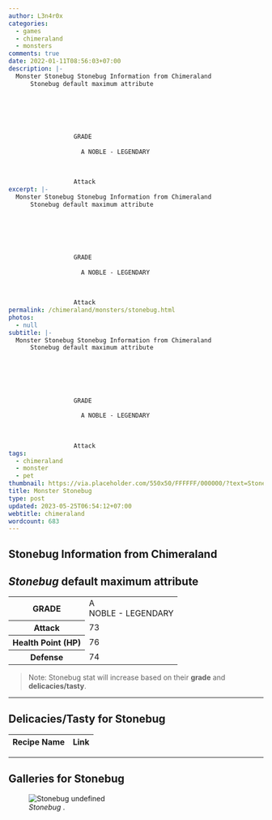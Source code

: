 ```yaml
---
author: L3n4r0x
categories:
  - games
  - chimeraland
  - monsters
comments: true
date: 2022-01-11T08:56:03+07:00
description: |-
  Monster Stonebug Stonebug Information from Chimeraland
      Stonebug default maximum attribute
      
        
          
            
              
                
                  GRADE
                  
                    A NOBLE - LEGENDARY
                  
                
                
                  Attack
excerpt: |-
  Monster Stonebug Stonebug Information from Chimeraland
      Stonebug default maximum attribute
      
        
          
            
              
                
                  GRADE
                  
                    A NOBLE - LEGENDARY
                  
                
                
                  Attack
permalink: /chimeraland/monsters/stonebug.html
photos:
  - null
subtitle: |-
  Monster Stonebug Stonebug Information from Chimeraland
      Stonebug default maximum attribute
      
        
          
            
              
                
                  GRADE
                  
                    A NOBLE - LEGENDARY
                  
                
                
                  Attack
tags:
  - chimeraland
  - monster
  - pet
thumbnail: https://via.placeholder.com/550x50/FFFFFF/000000/?text=Stonebug
title: Monster Stonebug
type: post
updated: 2023-05-25T06:54:12+07:00
webtitle: chimeraland
wordcount: 683
---
```


<link
  rel="stylesheet"
  href="https://rawcdn.githack.com/dimaslanjaka/Web-Manajemen/870a349/css/bootstrap-5-3-0-alpha3-wrapper.css"
/>
<section id="bootstrap-wrapper">
  <div data-bs-theme="dark">
    <h2>Stonebug Information from Chimeraland</h2>
    <h2 id="attribute"><i>Stonebug</i> default maximum attribute</h2>
    <div class="row">
      <div class="col mb-2">
        <div class="card">
          <div class="card-body">
            <table>
              <tr>
                <th>GRADE</th>
                <td>
                  A <br /><span class="text-warning">NOBLE - LEGENDARY</span>
                </td>
              </tr>
              <tr>
                <th>Attack</th>
                <td>73</td>
              </tr>
              <tr>
                <th>Health Point (HP)</th>
                <td>76</td>
              </tr>
              <tr>
                <th>Defense</th>
                <td>74</td>
              </tr>
            </table>
          </div>
        </div>
      </div>
    </div>
    <blockquote class="bd-callout bd-callout-warning">
      Note: Stonebug stat will increase based on their <b>grade</b> and
      <b>delicacies/tasty</b>.
    </blockquote>
    <hr />
    <h2 id="delicacies">Delicacies/Tasty for Stonebug</h2>
    <div class="card">
      <div class="card-body">
        <div class="table-responsive">
          <table class="table table-striped">
            <thead>
              <tr>
                <th>Recipe Name</th>
                <th>Link</th>
              </tr>
            </thead>
            <tbody></tbody>
          </table>
        </div>
      </div>
    </div>
    <hr />
    <div id="gallery">
      <h2>Galleries for Stonebug</h2>
      <div class="row">
        <div class="col-lg-6 col-12">
          <figure>
            <img
              src="https://www.webmanajemen.com/undefined"
              alt="Stonebug undefined"
            />
            <figcaption style="word-wrap: break-word">
              <i>Stonebug</i> .
            </figcaption>
          </figure>
        </div>
      </div>
    </div>
  </div>
</section>